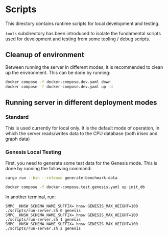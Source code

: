 # Scripts

This directory contains runtime scripts for local development and testing.

`tools` subdirectory has been introduced to isolate the fundamental scripts used for development and testing from some tooling / debug scripts.

## Cleanup of environment

Between running the server in different modes, it is recommended to clean up the environment. This can be done by running:

```bash
docker compose -f docker-compose.dev.yaml down
docker compose -f docker-compose.dev.yaml up -d
```

## Running server in different deployment modes

### Standard

This is used currently for local only. It is the default mode of operation, in which the server reads/writes data to the CPU database (both irises and graph data)

### Genesis Local Testing

First, you need to generate some test data for the Genesis mode. This is done by running the following command:

```bash
cargo run --bin --release generate-benchmark-data
```

```bash
docker compose -f docker-compose.test.genesis.yaml up init_db
```

In another terminal, run:

```shell
SMPC__HNSW_SCHEMA_NAME_SUFFIX=_hnsw GENESIS_MAX_HEIGHT=100 ./scripts/run-server.sh 0 genesis
SMPC__HNSW_SCHEMA_NAME_SUFFIX=_hnsw GENESIS_MAX_HEIGHT=100 ./scripts/run-server.sh 1 genesis
SMPC__HNSW_SCHEMA_NAME_SUFFIX=_hnsw GENESIS_MAX_HEIGHT=100 ./scripts/run-server.sh 2 genesis
```
